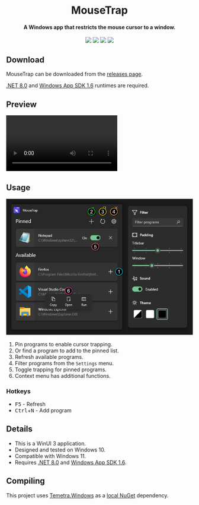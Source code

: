 <h1 align="center">
MouseTrap
</h1>

<h4 align="center">
A Windows app that restricts the mouse cursor to a window.
</h4>

<p align="center">
	<img src="https://img.shields.io/github/last-commit/Temetra/MouseTrap.svg?style=flat">
	<img src="https://img.shields.io/github/issues/Temetra/MouseTrap.svg?style=flat">
	<img src="https://img.shields.io/github/languages/top/Temetra/MouseTrap.svg?style=flat">
	<img src="https://img.shields.io/badge/license-GPL-blue.svg">
</p>

## Download

MouseTrap can be downloaded from the [releases page][releases]. 

[.NET 8.0][net8] and [Windows App SDK 1.6][winapp] runtimes are required.

## Preview

<video src="https://github.com/Temetra/MouseTrap/assets/1958965/9470b283-8632-4d87-955e-d8436c68f0b7"></video>

## Usage

![Guide](guide.png)

1. Pin programs to enable cursor trapping.
1. Or find a program to add to the pinned list.
1. Refresh available programs.
1. Filter programs from the `Settings` menu.
1. Toggle trapping for pinned programs.
1. Context menu has additional functions.

### Hotkeys

* <kbd>F5</kbd> - Refresh
* <kbd>Ctrl</kbd>+<kbd>N</kbd> - Add program

## Details

* This is a WinUI 3 application.
* Designed and tested on Windows 10.
* Compatible with Windows 11.
* Requires [.NET 8.0][net8] and [Windows App SDK 1.6][winapp].

## Compiling

This project uses [Temetra.Windows][temwinlib] as a [local NuGet][localnuget] dependency.

[net8]: https://dotnet.microsoft.com/en-us/download
[winapp]: https://learn.microsoft.com/en-us/windows/apps/windows-app-sdk/downloads
[releases]: https://github.com/Temetra/MouseTrap/releases
[temwinlib]: https://github.com/Temetra/Temetra.Windows
[localnuget]: https://learn.microsoft.com/en-us/nuget/hosting-packages/local-feeds

